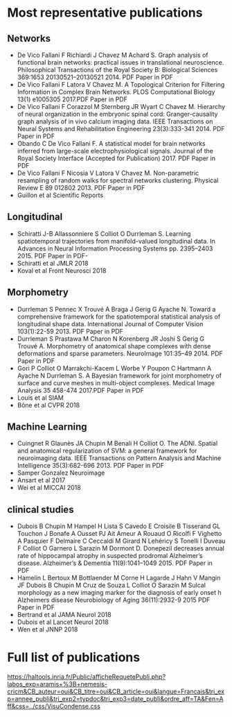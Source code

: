 # Most representative publications
## Networks
- De Vico Fallani F Richiardi J Chavez M Achard S. Graph analysis of functional brain networks: practical issues in translational neuroscience. Philosophical Transactions of the Royal Society B: Biological Sciences 369:1653 20130521–20130521 2014. PDF Paper in PDF
- De Vico Fallani F Latora V Chavez M. A Topological Criterion for Filtering Information in Complex Brain Networks. PLOS Computational Biology 13(1) e1005305 2017.PDF Paper in PDF
- De Vico Fallani F Corazzol M Sternberg JR Wyart C Chavez M. Hierarchy of neural organization in the embryonic spinal cord: Granger-causality graph analysis of in vivo calcium imaging data. IEEE Transactions on Neural Systems and Rehabilitation Engineering 23(3):333-341 2014. PDF Paper in PDF
- Obando C De Vico Fallani F. A statistical model for brain networks inferred from large-scale electrophysiological signals. Journal of the Royal Society Interface (Accepted for Publication) 2017. PDF Paper in PDF
- De Vico Fallani F Nicosia V Latora V Chavez M. Non-parametric resampling of random walks for spectral networks clustering. Physical Review E 89 012802 2013. PDF Paper in PDF
- Guillon et al Scientific Reports

## Longitudinal
- Schiratti J-B Allassonniere S Colliot O Durrleman S. Learning spatiotemporal trajectories from manifold-valued longitudinal data. In Advances in Neural Information Processing Systems pp. 2395–2403 2015. PDF Paper in PDF- 
- Schiratti et al JMLR 2018
- Koval et al Front Neurosci 2018

## Morphometry
 - Durrleman S Pennec X Trouvé A Braga J Gerig G Ayache N. Toward a comprehensive framework for the spatiotemporal statistical analysis of longitudinal shape data. International Journal of Computer Vision 103(1):22-59 2013. PDF Paper in PDF
- Durrleman S Prastawa M Charon N Korenberg JR Joshi S Gerig G Trouvé A. Morphometry of anatomical shape complexes with dense deformations and sparse parameters. NeuroImage 101:35–49 2014. PDF Paper in PDF
- Gori P Colliot O Marrakchi-Kacem L Worbe Y Poupon C Hartmann A Ayache N Durrleman S. A Bayesian framework for joint morphometry of surface and curve meshes in multi-object complexes. Medical Image Analysis 35 458-474 2017.PDF Paper in PDF
- Louis et al SIAM
- Bône et al CVPR 2018

## Machine Learning
 - Cuingnet R Glaunès JA Chupin M Benali H Colliot O. The ADNI. Spatial and anatomical regularization of SVM: a general framework for neuroimaging data. IEEE Transactions on Pattern Analysis and Machine Intelligence 35(3):682-696 2013. PDF Paper in PDF
- Samper Gonzalez Neuroimage
- Ansart et al 2017
- Wei et al MICCAI 2018

## clinical studies
- Dubois B Chupin M Hampel H Lista S Cavedo E Croisile B Tisserand GL Touchon J Bonafe A Ousset PJ Ait Ameur A Rouaud O Ricolfi F Vighetto A Pasquier F Delmaire C Ceccaldi M Girard N Lehéricy S Tonelli I Duveau F Colliot O Garnero L Sarazin M Dormont D. Donepezil decreases annual rate of hippocampal atrophy in suspected prodromal Alzheimer’s disease. Alzheimer’s & Dementia 11(9):1041–1049 2015. PDF Paper in PDF
- Hamelin L Bertoux M Bottlaender M Corne H Lagarde J Hahn V Mangin JF Dubois B Chupin M Cruz de Souza L Colliot O Sarazin M Sulcal morphology as a new imaging marker for the diagnosis of early onset h Alzheimers disease Neurobiology of Aging 36(11):2932-9 2015 PDF Paper in PDF
- Bertrand et al JAMA Neurol 2018
- Dubois et al Lancet Neurol 2018
- Wen et al JNNP 2018

# Full list of publications 
https://haltools.inria.fr/Public/afficheRequetePubli.php?labos_exp=aramis+%3B+nemesis-cricm&CB_auteur=oui&CB_titre=oui&CB_article=oui&langue=Francais&tri_exp=annee_publi&tri_exp2=typdoc&tri_exp3=date_publi&ordre_aff=TA&Fen=Aff&css=../css/VisuCondense.css

